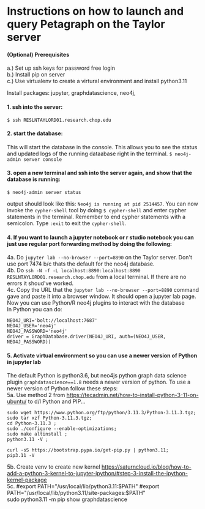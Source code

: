 # Instructions on how to launch and query Petagraph on the Taylor server


#### (Optional) Prerequisites
a.) Set up ssh keys for password free login  
b.) Install pip on server  
c.) Use virtualenv to create a virtural environment and install python3.11  


Install packages: jupyter, graphdatascience, neo4j, 


#### 1. ssh into the server: 
`$ ssh RESLNTAYLORD01.research.chop.edu`
#### 2. start the database:
This will start the database in the console. This allows you to see the status and updated logs of the running dataabase right in the terminal.
`$ neo4j-admin server console`
#### 3. open a new terminal and ssh into the server again, and show that the database is running:
`$ neo4j-admin server status`

output should look like this: `Neo4j is running at pid 2514457`.
You can now invoke the `cypher-shell` tool by doing `$ cypher-shell` and enter cypher statements in the terminal. 
Remember to end cypher statements with a semicolon. Type `:exit` to exit the `cypher-shell`.

#### 4. If you want to launch a jupyter notebook or r studio notebook you can just use regular port forwarding method by doing the following:
4a. Do `jupyter lab --no-browser --port=8890` on the Taylor server. Don't use port 7474 b/c thats the default for the neo4j database.  
4b. Do `ssh -N -f -L localhost:8890:localhost:8890 RESLNTAYLORD01.research.chop.edu` from a local terminal. If there are no errors it shoud've worked.  
4c. Copy the URL that the `jupyter lab --no-browser --port=8890` command gave and paste it into a browser window. It should open a jupyter lab page. Now you can use Python/R neo4j plugins to interact with the database  
In Python you can do:

```
NEO4J_URI='bolt://localhost:7687'
NEO4J_USER='neo4j'
NEO4J_PASSWORD='neo4j'
driver = GraphDatabase.driver(NEO4J_URI, auth=(NEO4J_USER, NEO4J_PASSWORD))
```

#### 5. Activate virtual environment so you can use a newer version of Python in jupyter lab
The default Python is python3.6, but neo4js python graph data science plugin `graphdatascience==1.8` needs a newer version of python.
To use a newer version of Python follow these steps:  
5a. Use method 2 from https://tecadmin.net/how-to-install-python-3-11-on-ubuntu/ to d/l Python and PIP...
```
sudo wget https://www.python.org/ftp/python/3.11.3/Python-3.11.3.tgz;
sudo tar xzf Python-3.11.3.tgz;
cd Python-3.11.3 ;
sudo ./configure --enable-optimizations;
sudo make altinstall ;
python3.11 -V ;
```

```
curl -sS https://bootstrap.pypa.io/get-pip.py | python3.11;
pip3.11 -V
```

5b. Create venv to create new kernel https://saturncloud.io/blog/how-to-add-a-python-3-kernel-to-jupyter-ipython/#step-3-install-the-ipython-kernel-package  
5c.
#export PATH="/usr/local/lib/python3.11:$PATH"  
#export PATH="/usr/local/lib/python3.11/site-packages:$PATH"  
sudo python3.11 -m pip show graphdatascience  
